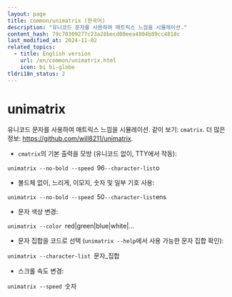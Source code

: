 ```yaml
---
layout: page
title: common/unimatrix (한국어)
description: "유니코드 문자를 사용하여 매트릭스 느낌을 시뮬레이션."
content_hash: 79c70309277c23a28becd00eea4804b89cc4818c
last_modified_at: 2024-11-02
related_topics:
  - title: English version
    url: /en/common/unimatrix.html
    icon: bi bi-globe
tldri18n_status: 2
---
```

# unimatrix

유니코드 문자를 사용하여 매트릭스 느낌을 시뮬레이션.
같이 보기: `cmatrix`.
더 많은 정보: <https://github.com/will8211/unimatrix>.

- `cmatrix`의 기본 출력을 모방 (유니코드 없이, TTY에서 작동):

`unimatrix --no-bold --speed `<span class="tldr-var badge badge-pill bg-dark-lm bg-white-dm text-white-lm text-dark-dm font-weight-bold">96</span>` --character-list `<span class="tldr-var badge badge-pill bg-dark-lm bg-white-dm text-white-lm text-dark-dm font-weight-bold">o</span>

- 볼드체 없이, 느리게, 이모지, 숫자 및 일부 기호 사용:

`unimatrix --no-bold --speed `<span class="tldr-var badge badge-pill bg-dark-lm bg-white-dm text-white-lm text-dark-dm font-weight-bold">50</span>` --character-list `<span class="tldr-var badge badge-pill bg-dark-lm bg-white-dm text-white-lm text-dark-dm font-weight-bold">ens</span>

- 문자 색상 변경:

`unimatrix --color `<span class="tldr-var badge badge-pill bg-dark-lm bg-white-dm text-white-lm text-dark-dm font-weight-bold">red|green|blue|white|...</span>

- 문자 집합을 코드로 선택 (`unimatrix --help`에서 사용 가능한 문자 집합 확인):

`unimatrix --character-list `<span class="tldr-var badge badge-pill bg-dark-lm bg-white-dm text-white-lm text-dark-dm font-weight-bold">문자_집합</span>

- 스크롤 속도 변경:

`unimatrix --speed `<span class="tldr-var badge badge-pill bg-dark-lm bg-white-dm text-white-lm text-dark-dm font-weight-bold">숫자</span>
